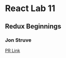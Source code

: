 # React Lab 11

## Redux Beginnings

### Jon Struve

[PR Link](https://github.com/DeltaV401/react-lab-06/pull/5)